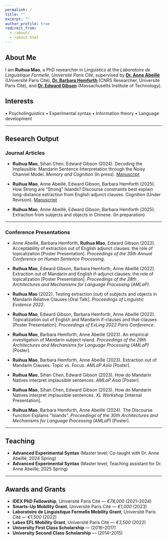 ```yaml
---
permalink: /
title: ""
excerpt: ""
author_profile: true
redirect_from: 
  - /about/
  - /about.html
---
```


## About Me

I am **Ruihua Mao**, a PhD researcher in Linguistics at the *Laboratoire de Linguistique Formelle*, *Université Paris Cité*, supervised by [**Dr. Anne Abeillé**](<http://www.llf.cnrs.fr/fr/Gens/Abeille>) (Université Paris Cité), [**Dr. Barbara Hemforth**](http://www.llf.cnrs.fr/fr/Gens/Hemforth) (CNRS Researcher, Université Paris Cité), and [**Dr. Edward Gibson**](https://tedlab.mit.edu/people.html) (Massachusetts Institute of Technology).



## Interests
• Psycholinguistics • Experimental syntax • Information theory • Language development

---

## Research Output

### Journal Articles

- **Ruihua Mao**, Sihan Chen, Edward Gibson (2024). Decoding the Implausible: Mandarin Sentence Interpretation through the Noisy Channel Model. *Memory and Cognition* (In press). [Manuscript](https://drive.google.com/file/d/1WIAd69J_L-6Tr5ymlA-gOrsuk2xQnLTR/view?usp=sharing)

- **Ruihua Mao**, Anne Abeillé, Edward Gibson, Barbara Hemforth (2025). How Strong are “Strong” Islands? Discourse constraints best explain long-distance extraction from English adjunct clauses. *Cognition* (Under Revision). [Manuscript](https://drive.google.com/file/d/1c1BmYLJfVu70xcKtZvrq4Ln-xHAhFjNw/view?usp=share_link)

- **Ruihua Mao**, Anne Abeillé, Edward Gibson, Barbara Hemforth (2025). Extraction from subjects and objects in Chinese. (In preparation)

---

### Conference Presentations

- Anne Abeillé, Barbara Hemforth, **Ruihua Mao**, Edward Gibson (2022). Acceptability of extraction out of English adjunct clauses: the role of topicalization [Poster Presentation]. *Proceedings of the 35th Annual Conference on Human Sentence Processing*.

- **Ruihua Mao**, Edward Gibson, Barbara Hemforth, Anne Abeillé (2022). Extraction out of Mandarin and English if-adjunct clauses: the role of topicalization [Poster Presentation]. *Proceedings of the 28th Architectures and Mechanisms for Language Processing (AMLaP)*.

- **Ruihua Mao** (2022). Testing extraction (out) of subjects and objects in Mandarin Relative Clauses [Oral Talk]. *Proceedings of Linguistic Evidence 2022*.

- **Ruihua Mao**, Edward Gibson, Barbara Hemforth, Anne Abeillé (2022). Topicalization out of English and Mandarin if-clauses and that-clauses [Poster Presentation]. *Proceedings of ExLing 2022 Paris Conference*.

- **Ruihua Mao**, Barbara Hemforth, Anne Abeillé (2023). An empirical investigation of Mandarin subject island. *Proceedings of the 29th Architectures and Mechanisms for Language Processing (AMLaP)* [Poster].

- **Ruihua Mao**, Barbara Hemforth, Anne Abeillé (2023). Extraction out of Mandarin Clauses: Topic vs. Focus. *AMLaP Asia* [Poster].

- **Ruihua Mao**, Sihan Chen, Edward Gibson (2023). How do Mandarin Natives interpret implausible sentences. *AMLaP Asia* [Poster].

- **Ruihua Mao**, Sihan Chen, Edward Gibson (2023). How do Mandarin Natives interpret implausible sentences. *XL Workshop* [Internal Presentation].

- **Ruihua Mao**, Barbara Hemforth, Anne Abeillé (2024). The Discourse Function Explains "Islands". *Proceedings of the 30th Architectures and Mechanisms for Language Processing (AMLaP)* [Poster].

---

## Teaching

- **Advanced Experimental Syntax** (Master level; Co-taught with Dr. Anne Abeillé; 2024 Spring)  
- **Advanced Experimental Syntax** (Master level; Teaching assistant for Dr. Anne Abeillé; 2025 Spring)

---

## Awards and Grants

- **IDEX PhD Fellowship**, Université Paris Cité — *€78,000*  (2021–2024)  
- **Smarts-Up Mobility Grant**, Université Paris Cité — *€1,000* (2023)  
- **Laboratoire de Linguistique Formelle Mobility Grant**, Université Paris Cité — *€1,500* (2022)  
- **Labex EFL Mobility Grant**, Université Paris Cité — *€3,500* (2022)  
- **University First Class Scholarship** — (2016–2017)  
- **University Second Class Scholarship** — (2014–2015)
